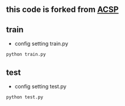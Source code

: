 ## this code is forked from [ACSP](https://github.com/WangWenhao0716/Adapted-Center-and-Scale-Prediction.git) 

## train
- config setting 
train.py 
```
python train.py
```

## test
- config setting 
test.py 
```
python test.py
```


